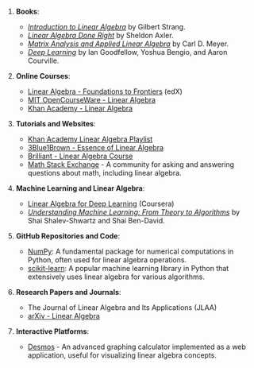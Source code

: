 1. **Books**:
   - [*Introduction to Linear Algebra*](https://math.mit.edu/~gs/linearalgebra/) by Gilbert Strang.
   - [*Linear Algebra Done Right*](https://linear.axler.net/) by Sheldon Axler.
   - [*Matrix Analysis and Applied Linear Algebra*](https://www.amazon.com/Matrix-Analysis-Applied-Linear-Algebra/dp/0898714540) by Carl D. Meyer.
   - [*Deep Learning*](http://www.deeplearningbook.org/) by Ian Goodfellow, Yoshua Bengio, and Aaron Courville.

2. **Online Courses**:
   - [Linear Algebra - Foundations to Frontiers](https://www.edx.org/course/linear-algebra-foundations-to-frontiers) (edX)
   - [MIT OpenCourseWare - Linear Algebra](https://ocw.mit.edu/courses/mathematics/18-06-linear-algebra-spring-2010/index.htm)
   - [Khan Academy - Linear Algebra](https://www.khanacademy.org/math/linear-algebra)

3. **Tutorials and Websites**:
   - [Khan Academy Linear Algebra Playlist](https://www.khanacademy.org/math/linear-algebra)
   - [3Blue1Brown - Essence of Linear Algebra](https://www.youtube.com/playlist?list=PLZHQObOWTQDPD3MizzM2xVFitgF8hE_ab)
   - [Brilliant - Linear Algebra Course](https://brilliant.org/courses/linear-algebra/)
   - [Math Stack Exchange](https://math.stackexchange.com/) - A community for asking and answering questions about math, including linear algebra.

4. **Machine Learning and Linear Algebra**:
   - [Linear Algebra for Deep Learning](https://www.coursera.org/learn/linear-algebra-machine-learning) (Coursera)
   - [*Understanding Machine Learning: From Theory to Algorithms*](https://www.amazon.com/Understanding-Machine-Learning-Theory-Algorithms/dp/1107057132) by Shai Shalev-Shwartz and Shai Ben-David.

5. **GitHub Repositories and Code**:
   - [NumPy](https://numpy.org/): A fundamental package for numerical computations in Python, often used for linear algebra operations.
   - [scikit-learn](https://scikit-learn.org/stable/): A popular machine learning library in Python that extensively uses linear algebra for various algorithms.

6. **Research Papers and Journals**:
   - The Journal of Linear Algebra and Its Applications (JLAA)
   - [arXiv - Linear Algebra](https://arxiv.org/cornellllis)

7. **Interactive Platforms**:
   - [Desmos](https://www.desmos.com/calculator) - An advanced graphing calculator implemented as a web application, useful for visualizing linear algebra concepts.
